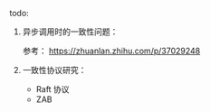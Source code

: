 todo:

1. 异步调用时的一致性问题：

    参考： https://zhuanlan.zhihu.com/p/37029248
    
2. 一致性协议研究：

   * Raft 协议
   * ZAB